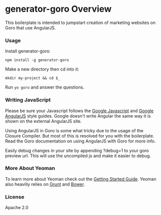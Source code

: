 # generator-goro Overview

This boilerplate is intended to jumpstart creation of marketing websites on Goro that use AngularJS.

### Usage

Install generator-goro:

```npm install -g generator-goro```

Make a new directory then cd into it:

```mkdir my-project && cd $_```

Run ```yo goro``` and answer the questions.

### Writing JavaScript
Please be sure your Javascript follows the [Google Javascript](https://google-styleguide.googlecode.com/svn/trunk/javascriptguide.xml) and [Google AngularJS](https://google-styleguide.googlecode.com/svn/trunk/angularjs-google-style.html) style guides. Google doesn't write Angular the same way it is shown on the external AngularJS site.

Using AngularJS in Goro is some what tricky due to the usage of the Closure Compiler. But most of this is resolved for you with the boilerplate. Read the Goro documentation on using AngularJS with Goro for more info.

Easily debug changes in your site by appending ?debug=1 to your goro preview url. This will use the uncompiled js and make it easier to debug.

### More About Yeoman

To learn more about Yeoman check out the [Getting Started Guide](https://github.com/yeoman/yeoman/wiki/Getting-Started). Yeoman also heaviliy relies on [Grunt](http://gruntjs.com) and [Bower](http://bower.io). 

### License

Apache 2.0